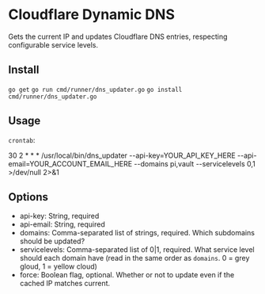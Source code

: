 Cloudflare Dynamic DNS
====================

Gets the current IP and updates Cloudflare DNS entries, respecting configurable service levels.


Install
-------

`go get`
`go run cmd/runner/dns_updater.go`
`go install cmd/runner/dns_updater.go`

Usage
-----

`crontab`:

30 2 * * *  /usr/local/bin/dns_updater --api-key=YOUR_API_KEY_HERE --api-email=YOUR_ACCOUNT_EMAIL_HERE --domains pi,vault --servicelevels 0,1 >/dev/null 2>&1

Options
-------

- api-key: String, required
- api-email: String, required
- domains: Comma-separated list of strings, required. Which subdomains should be updated?
- servicelevels: Comma-separated list of 0|1, required. What service level should each domain have (read in the same order as `domains`.  0 = grey gloud, 1 = yellow cloud)
- force: Boolean flag, optional.  Whether or not to update even if the cached IP matches current.
